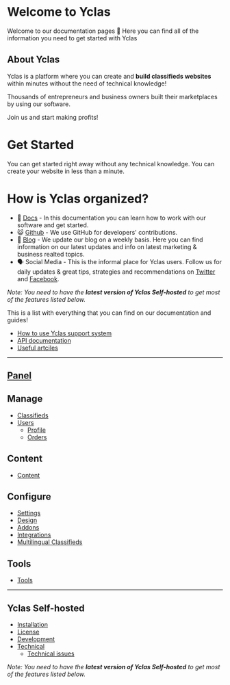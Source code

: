 # Welcome to Yclas

Welcome to our documentation pages **👋** Here you can find all of the information you need to get started with Yclas

## About Yclas
    
Yclas is a platform where you can create and **build classifieds websites** within minutes without the need of technical knowledge!

Thousands of entrepreneurs and business owners built their marketplaces by using our software. 

Join us and start making profits!

# Get Started
You can get started right away without any technical knowledge. You can create your website in less than a minute.

# How is Yclas organized? 

 - 📖 [Docs](http://guides.yclas.com/#/) - In this documentation you can learn how to work with our software and get started.
- 😺 [Github](https://github.com/yclas) - We use GitHub for developers' contributions. 
 - 📝 [Blog](https://yclas.com/blog) - We update our blog on a weekly basis. Here you can find information on our latest updates and info on latest marketing & business realted topics.
 - 🗣 Social Media - This is the informal place for Yclas users. Follow us for daily updates & great tips, strategies and recommendations on [Twitter](https://twitter.com/Yclascom) and [Facebook](https://www.facebook.com/yclascom/). 

*Note: You need to have the **latest version of Yclas Self-hosted** to get most of the features listed below.*

This is a list with everything that you can find on our documentation and guides! 

 - [How to use Yclas support system](Home-how-to-use-yclas-support-system.md)
  -  [API documentation](api-documentation.md)
- [Useful artciles](Useful-articles.md)
---

## [Panel](panel.md)

## Manage
  - [Classifieds](Classifieds.md) 
- [Users](Users.md)
   - [Profile](Profile.md)
   - [Orders](Orders.md)

## Content

- [Content](Content.md)

## Configure

- [Settings](settings.md)
- [Design](Appearance.md)
- [Addons](Addons.md)
- [Integrations](Integration.md)
- [Multilingual Classifieds](Multilingual.md) 

## Tools

 - [Tools](Extras.md)
---
## Yclas Self-hosted
- [Installation](Yclas-self-hosted-installation.md)
- [License](License.md)
- [Development](Yclas-self-hosted-development.md)
- [Technical](Yclas-self-hosted-technical.md)
   - [Technical issues](Technical-issues.md)

  
*Note: You need to have the **latest version of Yclas Self-hosted** to get most of the features listed below.*


